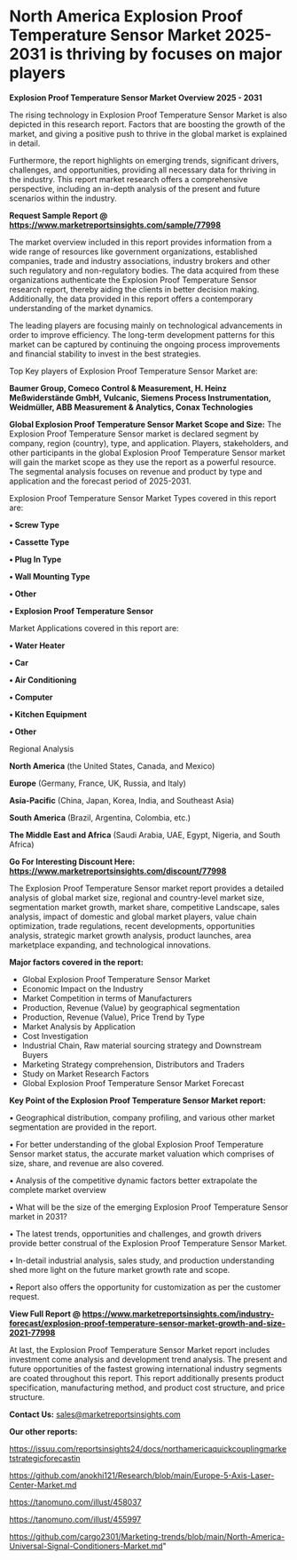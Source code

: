 # North America Explosion Proof Temperature Sensor Market 2025-2031 is thriving by focuses on major players

<Strong> Explosion Proof Temperature Sensor Market Overview 2025 - 2031</strong>

The rising technology in Explosion Proof Temperature Sensor Market is also depicted in this research report. Factors that are boosting the growth of the market, and giving a positive push to thrive in the global market is explained in detail.

Furthermore, the report highlights on emerging trends, significant drivers, challenges, and opportunities, providing all necessary data for thriving in the industry. This report market research offers a comprehensive perspective, including an in-depth analysis of the present and future scenarios within the industry.

<strong>Request Sample Report @ <a href=https://www.marketreportsinsights.com/sample/77998>https://www.marketreportsinsights.com/sample/77998</a></strong>

The market overview included in this report provides information from a wide range of resources like government organizations, established companies, trade and industry associations, industry brokers and other such regulatory and non-regulatory bodies. The data acquired from these organizations authenticate the Explosion Proof Temperature Sensor research report, thereby aiding the clients in better decision making. Additionally, the data provided in this report offers a contemporary understanding of the market dynamics.

The leading players are focusing mainly on technological advancements in order to improve efficiency. The long-term development patterns for this market can be captured by continuing the ongoing process improvements and financial stability to invest in the best strategies.

Top Key players of Explosion Proof Temperature Sensor Market are:

<strong>Baumer Group, Comeco Control & Measurement, H. Heinz Meßwiderstände GmbH, Vulcanic, Siemens Process Instrumentation, Weidmüller, ABB Measurement & Analytics, Conax Technologies</strong>

<strong><b>Global Explosion Proof Temperature Sensor Market Scope and Size:</b></strong>
The Explosion Proof Temperature Sensor market is declared segment by company, region (country), type, and application. Players, stakeholders, and other participants in the global Explosion Proof Temperature Sensor market will gain the market scope as they use the report as a powerful resource. The segmental analysis focuses on revenue and product by type and application and the forecast period of 2025-2031.

Explosion Proof Temperature Sensor Market Types covered in this report are:

<strong>• Screw Type

• Cassette Type

• Plug In Type

• Wall Mounting Type

• Other

• Explosion Proof Temperature Sensor</strong>

Market Applications covered in this report are:

<strong>• Water Heater

• Car

• Air Conditioning

• Computer

• Kitchen Equipment

• Other</strong> 

Regional Analysis

<strong>North America</strong> (the United States, Canada, and Mexico)

<strong>Europe</strong> (Germany, France, UK, Russia, and Italy)

<strong>Asia-Pacific</strong> (China, Japan, Korea, India, and Southeast Asia)

<strong>South America</strong> (Brazil, Argentina, Colombia, etc.)

<strong>The Middle East and Africa</strong> (Saudi Arabia, UAE, Egypt, Nigeria, and South Africa)

<strong>Go For Interesting Discount Here: <a href=https://www.marketreportsinsights.com/discount/77998>https://www.marketreportsinsights.com/discount/77998</a></strong>

The Explosion Proof Temperature Sensor market report provides a detailed analysis of global market size, regional and country-level market size, segmentation market growth, market share, competitive Landscape, sales analysis, impact of domestic and global market players, value chain optimization, trade regulations, recent developments, opportunities analysis, strategic market growth analysis, product launches, area marketplace expanding, and technological innovations.

<strong><b>Major factors covered in the report:</b></strong>
<ul>
  <li>Global Explosion Proof Temperature Sensor Market </li>
  <li>Economic Impact on the Industry</li>
  <li>Market Competition in terms of Manufacturers</li>
  <li>Production, Revenue (Value) by geographical segmentation</li>
  <li>Production, Revenue (Value), Price Trend by Type</li>
  <li>Market Analysis by Application</li>
  <li>Cost Investigation</li>
  <li>Industrial Chain, Raw material sourcing strategy and Downstream Buyers</li>
  <li>Marketing Strategy comprehension, Distributors and Traders</li>
  <li>Study on Market Research Factors</li>
  <li>Global Explosion Proof Temperature Sensor Market Forecast</li>
</ul>

<strong><b>Key Point of the Explosion Proof Temperature Sensor Market report:</b></strong>

• Geographical distribution, company profiling, and various other market segmentation are provided in the report.

• For better understanding of the global Explosion Proof Temperature Sensor market status, the accurate market valuation which comprises of size, share, and revenue are also covered.

• Analysis of the competitive dynamic factors better extrapolate the complete market overview

• What will be the size of the emerging Explosion Proof Temperature Sensor market in 2031?

• The latest trends, opportunities and challenges, and growth drivers provide better construal of the Explosion Proof Temperature Sensor Market.

• In-detail industrial analysis, sales study, and production understanding shed more light on the future market growth rate and scope.

• Report also offers the opportunity for customization as per the customer request.

<strong><b>View Full Report @ <a href=https://www.marketreportsinsights.com/industry-forecast/explosion-proof-temperature-sensor-market-growth-and-size-2021-77998>https://www.marketreportsinsights.com/industry-forecast/explosion-proof-temperature-sensor-market-growth-and-size-2021-77998</a></b></strong>


At last, the Explosion Proof Temperature Sensor Market report includes investment come analysis and development trend analysis. The present and future opportunities of the fastest growing international industry segments are coated throughout this report. This report additionally presents product specification, manufacturing method, and product cost structure, and price structure.

<strong>Contact Us:</strong>
sales@marketreportsinsights.com

<strong>Our other reports:</strong>

<a href=https://issuu.com/reportsinsights24/docs/northamericaquickcouplingmarketstrategicforecastin>https://issuu.com/reportsinsights24/docs/northamericaquickcouplingmarketstrategicforecastin</a>

<a href=https://github.com/anokhi121/Research/blob/main/Europe-5-Axis-Laser-Center-Market.md>https://github.com/anokhi121/Research/blob/main/Europe-5-Axis-Laser-Center-Market.md</a>

<a href=https://tanomuno.com/illust/458037>https://tanomuno.com/illust/458037</a>

<a href=https://tanomuno.com/illust/455997>https://tanomuno.com/illust/455997</a>

<a href=https://github.com/cargo2301/Marketing-trends/blob/main/North-America-Universal-Signal-Conditioners-Market.md>https://github.com/cargo2301/Marketing-trends/blob/main/North-America-Universal-Signal-Conditioners-Market.md</a>"
